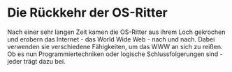 # Die Rückkehr der OS-Ritter

Nach einer sehr langen Zeit kamen die OS-Ritter aus ihrem Loch gekrochen und erobern das Internet - das World Wide Web - nach und nach. Dabei verwenden sie verschiedene Fähigkeiten, um das WWW an sich zu reißen. Ob es nun Programmiertechniken oder logische Schlussfolgerungen sind - jeder trägt dazu bei.
